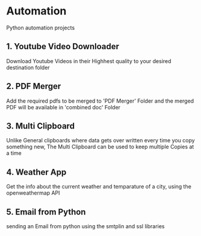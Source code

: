 # Automation
<p> Python automation projects </p>
<h2>1. Youtube Video Downloader</h2>
<p>Download Youtube Videos in their Highhest quality to your desired destination folder</p>
<h2>2. PDF Merger</h2>
<p>Add the required pdfs to be merged to 'PDF Merger' Folder and the merged PDF will be available in 'combined doc' Folder</p>
<h2>3. Multi Clipboard</h2>
<p>Unlike General clipboards where data gets over written every time you copy something new,</n>
The Multi Clipboard can be used to keep multiple Copies at a time</p>
<h2>4. Weather App</h2>
<p>Get the info about the current weather and temparature of a city, using the openweathermap API</p>
<h2>5. Email from Python</h2>
<p>sending an Email from python using the smtplin and ssl libraries</p>